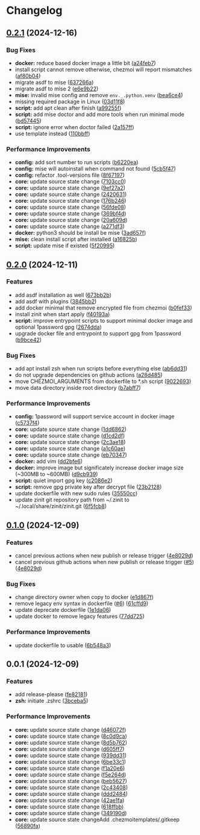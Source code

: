 # Changelog

## [0.2.1](https://github.com/kc-workspace/dotfiles/compare/v0.2.0...v0.2.1) (2024-12-16)


### Bug Fixes

* **docker:** reduce based docker image a little bit ([a24feb7](https://github.com/kc-workspace/dotfiles/commit/a24feb7b5c32d296d6009e9b9edac77bae6b16d7))
* install script cannot remove otherwise, chezmoi will report mismatches ([af80b04](https://github.com/kc-workspace/dotfiles/commit/af80b04305fcc01854a4c287f007a5d32b41fa97))
* migrate asdf to mise ([637266a](https://github.com/kc-workspace/dotfiles/commit/637266af7b92737afc890ca9c5754752dce6395e))
* migrate asdf to mise 2 ([e6e9b22](https://github.com/kc-workspace/dotfiles/commit/e6e9b225f1ab444ba8696f0125ea3c904849055a))
* **mise:** invalid mise config and remove `env._.python.venv` ([bea6ce4](https://github.com/kc-workspace/dotfiles/commit/bea6ce4e2f893eae153774d196f2468d176e6b43))
* missing required package in Linux ([03d11f8](https://github.com/kc-workspace/dotfiles/commit/03d11f87b875545283449392e3fde51e197c52cf))
* **script:** add apt clean after finish ([a99255f](https://github.com/kc-workspace/dotfiles/commit/a99255f803c0b0f971caee48b7dd4b8e4a7d2c2e))
* **script:** add mise doctor and add more tools when run minimal mode ([bd57445](https://github.com/kc-workspace/dotfiles/commit/bd57445521eef48e4767e4eea94a3cad584ed4de))
* **script:** ignore error when doctor failed ([2a157ff](https://github.com/kc-workspace/dotfiles/commit/2a157ffed252b209242cb77ad552964797836214))
* use template instead ([110bbff](https://github.com/kc-workspace/dotfiles/commit/110bbff69cd5e3ad55ea69b2545919803b4788cb))


### Performance Improvements

* **config:** add sort number to run scripts ([b6220ea](https://github.com/kc-workspace/dotfiles/commit/b6220eac5dee39cf7e649028513e51a80a40c196))
* **config:** mise will autoinstall when command not found ([5cb5f47](https://github.com/kc-workspace/dotfiles/commit/5cb5f47993956113ae17c2a9c4f82dc74313b9d9))
* **config:** refactor .tool-versions file ([8f67197](https://github.com/kc-workspace/dotfiles/commit/8f67197639736ac2e3372c0e13cfb996f4097ca6))
* **core:** update source state change ([7103cc0](https://github.com/kc-workspace/dotfiles/commit/7103cc0fe2f1dfdc47f085b44dda1118606f169e))
* **core:** update source state change ([9ef27a2](https://github.com/kc-workspace/dotfiles/commit/9ef27a2248a728c46dfdd5d55ba90bde5af36f35))
* **core:** update source state change ([2420631](https://github.com/kc-workspace/dotfiles/commit/242063193d8931b24f3ac5d160e6f672b60e174e))
* **core:** update source state change ([176b246](https://github.com/kc-workspace/dotfiles/commit/176b2467aee480aadf88d57884b725b86905640e))
* **core:** update source state change ([56fde08](https://github.com/kc-workspace/dotfiles/commit/56fde08be75de9011d9dcb61c60aa21e71d3ae58))
* **core:** update source state change ([369bf4d](https://github.com/kc-workspace/dotfiles/commit/369bf4d0af895711eca081e2de8ec5ac4da31762))
* **core:** update source state change ([20a609d](https://github.com/kc-workspace/dotfiles/commit/20a609d942b1c5cd35e7bd2b0052b5ea0ff38f9f))
* **core:** update source state change ([a271df3](https://github.com/kc-workspace/dotfiles/commit/a271df3fc3c811f67a236bd4b498358467b79eef))
* **docker:** python3 should be install be mise ([3ad657f](https://github.com/kc-workspace/dotfiles/commit/3ad657faf7d803140d7ce56170d8d299a76b1994))
* **mise:** clean install script after installed ([a16825b](https://github.com/kc-workspace/dotfiles/commit/a16825b85a49bd0e9647e6702ee346fedbc58d37))
* **script:** update mise if existed ([5f20995](https://github.com/kc-workspace/dotfiles/commit/5f20995a9c7aca0035b8be1214a5a527cea8f80e))

## [0.2.0](https://github.com/kc-workspace/dotfiles/compare/v0.1.0...v0.2.0) (2024-12-11)


### Features

* add asdf installation as well ([673bb2b](https://github.com/kc-workspace/dotfiles/commit/673bb2b53c66e089ec342edadce554f429335b70))
* add asdf with plugins ([3845bb2](https://github.com/kc-workspace/dotfiles/commit/3845bb2d60e8475f7c3987400d70622e2249332a))
* add docker minimal that remove encrypted file from chezmoi ([b0fef33](https://github.com/kc-workspace/dotfiles/commit/b0fef33bfd75231333b53fdf496dfda479e01ed1))
* install zinit when start apply ([f40193a](https://github.com/kc-workspace/dotfiles/commit/f40193a5216e388e5dd57357c972d221314634ee))
* **script:** improve entrypoint scripts to support minimal docker image and optional 1password gpg ([2674dda](https://github.com/kc-workspace/dotfiles/commit/2674dda296edef6289db6b276a26674ef62699cd))
* upgrade docker file and entrypoint to support gpg from 1password ([b9bce42](https://github.com/kc-workspace/dotfiles/commit/b9bce42998c9d320e504c2d258661cb75c228f56))


### Bug Fixes

* add apt install zsh when run scripts before everything else ([ab6dd31](https://github.com/kc-workspace/dotfiles/commit/ab6dd311ce75e0b149aadf16b7359d9a69ec9e6e))
* do not upgrade dependencies on github actions ([a28d485](https://github.com/kc-workspace/dotfiles/commit/a28d4856a2b193fbb0380bd5a0a7828a98a1e52a))
* move CHEZMOI_ARGUMENTS from dockerfile to *.sh script ([9022693](https://github.com/kc-workspace/dotfiles/commit/90226938d393efd8e1dda7556dca33c8f0520e9e))
* move data directory inside root directory ([b7abff7](https://github.com/kc-workspace/dotfiles/commit/b7abff7bb3618a0a8e7327021ad503e999a28e4c))


### Performance Improvements

* **config:** 1password will support service account in docker image ([c5737f4](https://github.com/kc-workspace/dotfiles/commit/c5737f41f1672894ff3695fde4d14e1c1f047d74))
* **core:** update source state change ([1dd6862](https://github.com/kc-workspace/dotfiles/commit/1dd6862e3c5779c47380645ffdf4a283b681dbf8))
* **core:** update source state change ([d1cd2df](https://github.com/kc-workspace/dotfiles/commit/d1cd2dfde083482a413b9fe7ca5fdb3390a8ce56))
* **core:** update source state change ([2c3ae18](https://github.com/kc-workspace/dotfiles/commit/2c3ae18772836e2ad4cd14962077d7e84b4e271c))
* **core:** update source state change ([a1c60ae](https://github.com/kc-workspace/dotfiles/commit/a1c60aeddfe013dddcd2e45aaeef3d0a9b8fea47))
* **core:** update source state change ([eb70347](https://github.com/kc-workspace/dotfiles/commit/eb703479cfa6962559ef92ea5730b835cdcf87df))
* **docker:** add vim ([dd2bfe6](https://github.com/kc-workspace/dotfiles/commit/dd2bfe61627a549799b83c9105501d8676e36994))
* **docker:** improve image but significately increase docker image size (~300MB to ~600MB) ([d9cb939](https://github.com/kc-workspace/dotfiles/commit/d9cb939f51a33cfca0c7c6661be9057d1d7b99ea))
* **script:** quiet import gpg key ([c2086e2](https://github.com/kc-workspace/dotfiles/commit/c2086e23698bb147f582c3ab063f4976dbd308e2))
* **script:** remove gpg private key after decrypt file ([23b2128](https://github.com/kc-workspace/dotfiles/commit/23b212863cbd42f3209eb18abbf5154e653adbcf))
* update dockerfile with new sudo rules ([35550cc](https://github.com/kc-workspace/dotfiles/commit/35550cc72f9ba05762d60caf0e1a73a5560e3d92))
* update zinit git repository path from ~/.zinit to ~/.local/share/zinit/zinit.git ([6f5fcb8](https://github.com/kc-workspace/dotfiles/commit/6f5fcb831354d1bbc2cf1bd5e4f568bf9e102e0a))

## [0.1.0](https://github.com/kc-workspace/dotfiles/compare/v0.0.1...v0.1.0) (2024-12-09)


### Features

* cancel previous actions when new publish or release trigger ([4e8029d](https://github.com/kc-workspace/dotfiles/commit/4e8029d689d57f5ce7257a1c6b24e617e74cfe9f))
* cancel previous github actions when new publish or release trigger ([#5](https://github.com/kc-workspace/dotfiles/issues/5)) ([4e8029d](https://github.com/kc-workspace/dotfiles/commit/4e8029d689d57f5ce7257a1c6b24e617e74cfe9f))


### Bug Fixes

* change directory owner when copy to docker ([e1d867f](https://github.com/kc-workspace/dotfiles/commit/e1d867f0b83e3347da8a9930a52792d296dc17d1))
* remove legacy env syntax in dockerfile ([#6](https://github.com/kc-workspace/dotfiles/issues/6)) ([61cffd9](https://github.com/kc-workspace/dotfiles/commit/61cffd9b387252257ceddb9433206ef5bf51e14b))
* update deprecate dockerfile ([1e1da06](https://github.com/kc-workspace/dotfiles/commit/1e1da060783cbb1a89be1307af9f0de2bdcc4ce9))
* update docker to remove legacy features ([77dd725](https://github.com/kc-workspace/dotfiles/commit/77dd725bfadc50e06083499bc06ebfb6c9b6c8dd))


### Performance Improvements

* update dockerfile to usable ([6b548a3](https://github.com/kc-workspace/dotfiles/commit/6b548a30135fa58d2e239f29053797fe4011b535))

## 0.0.1 (2024-12-09)


### Features

* add release-please ([fe82181](https://github.com/kc-workspace/dotfiles/commit/fe821819d182704489ec714650c3a4a4c399a32e))
* **zsh:** initiate .zshrc ([3bceba5](https://github.com/kc-workspace/dotfiles/commit/3bceba58b0b2fc63fc7a47629b733424e18b7d30))


### Performance Improvements

* **core:** update source state change ([d46072f](https://github.com/kc-workspace/dotfiles/commit/d46072fe23cd14d4877a9fd26c9e27dc008f63b6))
* **core:** update source state change ([8c0d9ca](https://github.com/kc-workspace/dotfiles/commit/8c0d9ca0231101ffa9bb663943a4e23f227a9a11))
* **core:** update source state change ([8d5b762](https://github.com/kc-workspace/dotfiles/commit/8d5b7623230041982a090c9aee65fdd9dfc0ee17))
* **core:** update source state change ([d605ff7](https://github.com/kc-workspace/dotfiles/commit/d605ff738a804ea19eae72802e258f33acbea414))
* **core:** update source state change ([939dd31](https://github.com/kc-workspace/dotfiles/commit/939dd31e81a8344f7ba1a6282e400912df87f0ca))
* **core:** update source state change ([6be33c1](https://github.com/kc-workspace/dotfiles/commit/6be33c13631342d0a234bb17cba6c45e58137614))
* **core:** update source state change ([f1a20e6](https://github.com/kc-workspace/dotfiles/commit/f1a20e68df5daaebaa92bb2c32188f28221d541d))
* **core:** update source state change ([f5e264d](https://github.com/kc-workspace/dotfiles/commit/f5e264daaa8a643ec4dc72b0c7d1766aa79c49d7))
* **core:** update source state change ([beb5627](https://github.com/kc-workspace/dotfiles/commit/beb5627498c5146aef8f20cbc82d1c85adf47062))
* **core:** update source state change ([2c43408](https://github.com/kc-workspace/dotfiles/commit/2c43408584cd9a6bdb1625869bc4c1b624550070))
* **core:** update source state change ([ddd2484](https://github.com/kc-workspace/dotfiles/commit/ddd248410d4a31fb8f7b661d4a3664ed7a2cb413))
* **core:** update source state change ([42ae1fa](https://github.com/kc-workspace/dotfiles/commit/42ae1fa0fcfc4fd8f0fb8f1203031b5c6e7a0af7))
* **core:** update source state change ([618ffbb](https://github.com/kc-workspace/dotfiles/commit/618ffbb3bb83bd26dc686458115d49c1bc81b19e))
* **core:** update source state change ([349190d](https://github.com/kc-workspace/dotfiles/commit/349190dd19b255d922fb779897443a4cdf54fd2d))
* **core:** update source state changeAdd .chezmoitemplates/.gitkeep ([56890fa](https://github.com/kc-workspace/dotfiles/commit/56890fa92cae8d5a819fb9b6fa97c36fed943111))
